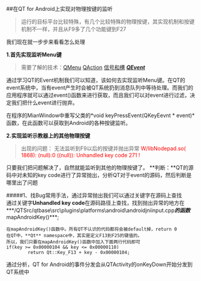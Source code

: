 ##在QT for Android上实现对物理按键的监听
>运行的目标平台比较特殊，有几个比较特殊的物理按键，其实现机制和按键机制不一样，并且从F9多了几个功能键到F27

我们现在就一步步来看看怎么处理

**1.首先实现监听Menu键**

>需要了解的技术：[QMenu](http://doc.qt.io/qt-5/qmenu.html) [QAction](http://doc.qt.io/qt-5/qaction.html) [信号和槽](http://doc.qt.io/qt-5/signalsandslots.html) ***[QEvent](http://doc.qt.io/qt-5/eventsandfilters.html)***

通过学习QT的Event机制我们可以知道，该如何去实现监听Menu键。在QT的event系统中，当有event产生时会被QT系统扔到消息队列中等待处理。而我们的应用程序就可以通过event()函数来进行获取，而且我们可以对event进行过滤，决定我们把什么event进行抛弃。

在程序的MianWindow中重写父类的*void keyPressEvent(QKeyEevnt * event)*函数，在此函数可以获取到Android的各种按键监听。

**2.实现监听示教器上的其他物理按键**
>出现的问题： 无法监听到F9以后的按键并抛出异常
<span style="color: red">W/libNodepad.so( 1868): (null):0 ((null)): Unhandled key code  271 !</span>

只要我们把问题解决了，自然就能监听到其他的物理按键了。
**判断：**QT的源码中对未知的key code进行了异常抛出，分析QT对于event的源码，然后判断是哪里出了问题

#####1、找Bug常用手法，通过异常抛出我们可以通过关键字在源码上查找   
    通过关键字**Unhandled key code**在源码路径上查找，找到抛出异常的地方在***/QTSrc/qtbase\src\plugins\platforms\android\androidjniinput.cpp***的函数***mapAndroidKey()***;

    在mapAndroidKey()函数中。所有QT不认识的代码都将会被default掉，return 0
    在QT中，**Qt** namespace中，其实是定义F13到F25的键值的。
    所以，我们只要在mapAndroidKey()函数中加入下面两行代码即可
    if(key >= 0x00000104 && key <= 0x00000110)
            return Qt::Key_F13 + key - 0x00000104;
    
通过分析，QT for Android的事件分发会从QTActivity的onKeyDown开始分发到QT系统中